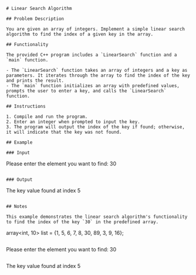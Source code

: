 ```plaintext
# Linear Search Algorithm

## Problem Description

You are given an array of integers. Implement a simple linear search algorithm to find the index of a given key in the array.

## Functionality

The provided C++ program includes a `LinearSearch` function and a `main` function.

- The `LinearSearch` function takes an array of integers and a key as parameters. It iterates through the array to find the index of the key and prints the result.
- The `main` function initializes an array with predefined values, prompts the user to enter a key, and calls the `LinearSearch` function.

## Instructions

1. Compile and run the program.
2. Enter an integer when prompted to input the key.
3. The program will output the index of the key if found; otherwise, it will indicate that the key was not found.

## Example

### Input
```
Please enter the element you want to find:
30
```

### Output
```
The key value found at index 5
```

## Notes

This example demonstrates the linear search algorithm's functionality to find the index of the key `30` in the predefined array.

```
array<int, 10> list = {1, 5, 6, 7, 8, 30, 89, 3, 9, 16};
```
```
Please enter the element you want to find:
30
```
```
The key value found at index 5
```
```
